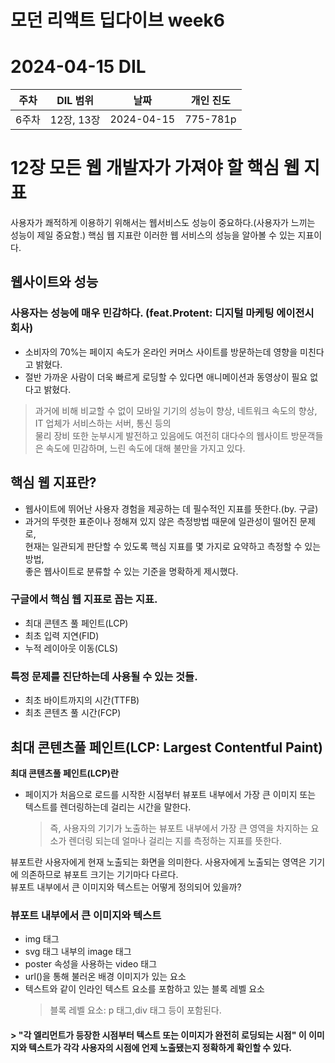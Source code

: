 # 모던 리액트 딥다이브 week6
# 2024-04-15 DIL

|주차|DIL 범위|날짜|개인 진도|
|------|---|---|---|
| 6주차 |12장, 13장|2024-04-15|775-781p|

# 12장 모든 웹 개발자가 가져야 할 핵심 웹 지표

사용자가 쾌적하게 이용하기 위해서는 웹서비스도 성능이 중요하다.(사용자가 느끼는 성능이 제일 중요함.)
핵심 웹 지표란 이러한 웹 서비스의 성능을 알아볼 수 있는 지표이다.

## 웹사이트와 성능

### 사용자는 성능에 매우 민감하다. (feat.Protent: 디지털 마케팅 에이전시 회사)  
- 소비자의 70%는 페이지 속도가 온라인 커머스 사이트를 방문하는데 영향을 미친다고 밝혔다.
- 절반 가까운 사람이 더욱 빠르게 로딩할 수 있다면 애니메이션과 동영상이 필요 없다고 밝혔다.

> 과거에 비해 비교할 수 없이 모바일 기기의 성능이 향상, 네트워크 속도의 향상, IT 업체가 서비스하는 서버, 통신 등의 <br>
물리 장비 또한 눈부시게 발전하고 있음에도 여전히 대다수의 웹사이트 방문객들은 속도에 민감하며, 느린 속도에 대해 불만을 가지고 있다.

## 핵심 웹 지표란? 
- 웹사이트에 뛰어난 사용자 경험을 제공하는 데 필수적인 지표를 뜻한다.(by. 구글)
- 과거의 뚜렷한 표준이나 정해져 있지 않은 측정방법 때문에 일관성이 떨어진 문제로, <br>
현재는 일관되게 판단할 수 있도록 핵심 지표를 몇 가지로 요약하고 측정할 수 있는 방법, <br> 좋은 웹사이트로 분류할 수 있는 기준을 명확하게 제시했다.

### 구글에서 핵심 웹 지표로 꼽는 지표.
- 최대 콘텐츠 풀 페인트(LCP)
- 최초 입력 지연(FID)
- 누적 레이아웃 이동(CLS)

### 특정 문제를 진단하는데 사용될 수 있는 것들.
- 최초 바이트까지의 시간(TTFB)
- 최초 콘텐츠 풀 시간(FCP)


## 최대 콘텐츠풀 페인트(LCP: Largest Contentful Paint)

**최대 콘텐츠풀 페인트(LCP)란**
- 페이지가 처음으로 로드를 시작한 시점부터 뷰포트 내부에서 가장 큰 이미지 또는 텍스트를 렌더링하는데 걸리는 시간을 말한다.
  > 즉, 사용자의 기기가 노출하는 뷰포트 내부에서 가장 큰 영역을 차지하는 요소가 렌더링 되는데 얼마나 걸리는 지를 측정하는 지표를 뜻한다.

뷰포트란 사용자에게 현재 노출되는 화면을 의미한다. 사용자에게 노출되는 영역은 기기에 의존하므로 뷰포트 크기는 기기마다 다르다.<br>
뷰포트 내부에서 큰 이미지와 텍스트는 어떻게 정의되어 있을까?

### 뷰포트 내부에서 큰 이미지와 텍스트
- img 태그
- svg 태그 내부의 image 태그
- poster 속성을 사용하는 video 태그
- url()을 통해 불러온 배경 이미지가 있는 요소
- 텍스트와 같이 인라인 텍스트 요소를 포함하고 있는 블록 레벨 요소
  > 블록 레벨 요소: p 태그,div 태그 등이 포함된다.

#### > "각 엘리먼트가 등장한 시점부터 텍스트 또는 이미지가 완전히 로딩되는 시점" 이 이미지와 텍스트가 각각 사용자의 시점에 언제 노출됐는지 정확하게 확인할 수 있다.

